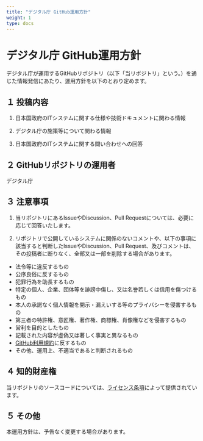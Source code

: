 ```yaml
---
title: "デジタル庁 GitHub運用方針"
weight: 1
type: docs
---
```


# デジタル庁 GitHub運用方針

デジタル庁が運用するGitHubリポジトリ（以下「当リポジトリ」という。）を通じた情報発信にあたり、運用方針を以下のとおり定めます。

## １ 投稿内容

1. 日本国政府のITシステムに関する仕様や技術ドキュメントに関わる情報

2. デジタル庁の施策等について関わる情報

3. 日本国政府のITシステムに関する問い合わせへの回答

## ２ GitHubリポジトリの運用者

デジタル庁

## ３ 注意事項

1. 当リポジトリにあるIssueやDiscussion、Pull Requestについては、必要に応じて回答いたします。

2. リポジトリで公開しているシステムに関係のないコメントや、以下の事項に該当すると判断したIssueやDiscussion、Pull Request、及びコメントは、その投稿者に断りなく、全部又は⼀部を削除する場合があります。

* 法令等に違反するもの
* 公序良俗に反するもの
* 犯罪行為を助長するもの
* 特定の個人、企業、団体等を誹謗中傷し、又は名誉若しくは信用を傷つけるもの
* 本人の承諾なく個人情報を開示・漏えいする等のプライバシーを侵害するもの
* 第三者の特許権、意匠権、著作権、商標権、肖像権などを侵害するもの
* 営利を目的としたもの
* 記載された内容が虚偽又は著しく事実と異なるもの
* [GitHub利用規約](https://docs.github.com/ja/github/site-policy/github-terms-of-service)に反するもの
* その他、運用上、不適当であると判断されるもの

## ４ 知的財産権

当リポジトリのソースコードについては、[ライセンス条項](https://github.com/cocoa-mhlw/cocoa/blob/develop/LICENSE.md)によって提供されています。

## ５ その他

本運用方針は、予告なく変更する場合があります。

